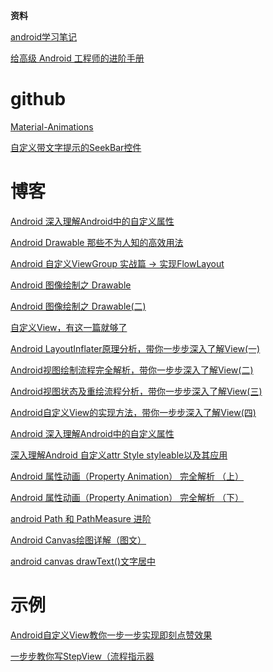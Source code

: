 **资料**

[android学习笔记](https://github.com/GcsSloop/AndroidNote)

[给高级 Android 工程师的进阶手册](https://hencoder.com/)

# github

[Material-Animations](https://github.com/lgvalle/Material-Animations)

[自定义带文字提示的SeekBar控件](https://github.com/alidili/Demos/tree/master/IndicatorSeekBarDemo)

# 博客

[Android 深入理解Android中的自定义属性](https://blog.csdn.net/lmj623565791/article/details/45022631)

[Android Drawable 那些不为人知的高效用法](https://blog.csdn.net/lmj623565791/article/details/43752383)

[Android 自定义ViewGroup 实战篇 -> 实现FlowLayout](https://blog.csdn.net/lmj623565791/article/details/38352503)

[Android 图像绘制之 Drawable](https://www.jianshu.com/p/4cd87e3c43d6)

[Android 图像绘制之 Drawable(二)](https://www.jianshu.com/p/4134e2352d65)

[自定义View，有这一篇就够了](https://www.jianshu.com/p/c84693096e41)

[Android LayoutInflater原理分析，带你一步步深入了解View(一)](https://blog.csdn.net/guolin_blog/article/details/12921889)

[Android视图绘制流程完全解析，带你一步步深入了解View(二)](https://blog.csdn.net/guolin_blog/article/details/16330267)

[Android视图状态及重绘流程分析，带你一步步深入了解View(三)](https://blog.csdn.net/guolin_blog/article/details/17045157)

[Android自定义View的实现方法，带你一步步深入了解View(四)](https://blog.csdn.net/guolin_blog/article/details/17357967)

[Android 深入理解Android中的自定义属性](https://blog.csdn.net/lmj623565791/article/details/45022631)

[深入理解Android 自定义attr Style styleable以及其应用](https://www.jianshu.com/p/61b79e7f88fc)

[Android 属性动画（Property Animation） 完全解析 （上）](https://blog.csdn.net/lmj623565791/article/details/38067475)

[Android 属性动画（Property Animation） 完全解析 （下）](https://blog.csdn.net/lmj623565791/article/details/38092093)

[android Path 和 PathMeasure 进阶](https://blog.csdn.net/cquwentao/article/details/51436852)

[Android Canvas绘图详解（图文）](http://www.jcodecraeer.com/a/anzhuokaifa/androidkaifa/2012/1212/703.html)

[
android canvas drawText()文字居中](https://blog.csdn.net/zly921112/article/details/50401976)

# 示例

[Android自定义View教你一步一步实现即刻点赞效果](https://juejin.im/post/5c2190fbf265da615f774a33)

[一步步教你写StepView（流程指示器](https://www.jianshu.com/p/df03c1276121)





